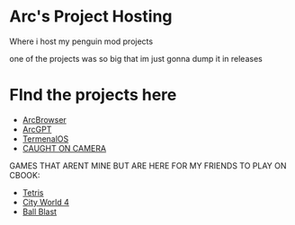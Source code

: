# Arc's Project Hosting
Where i host my penguin mod projects

one of the projects was so big that im just gonna dump it in releases

# FInd the projects here
- [ArcBrowser](ArcBrowser.html)
- [ArcGPT](ArcGPT.html)
- [TermenalOS](TerminalOS.html)
- [CAUGHT ON CAMERA](https://github.com/arc360alt/arcprojecthosting/releases/tag/v1)

GAMES THAT ARENT MINE BUT ARE HERE FOR MY FRIENDS TO PLAY ON CBOOK:
- [Tetris](Tetris.html)
- [City World 4](CW4.html)
- [Ball Blast](BallBlast.html)
